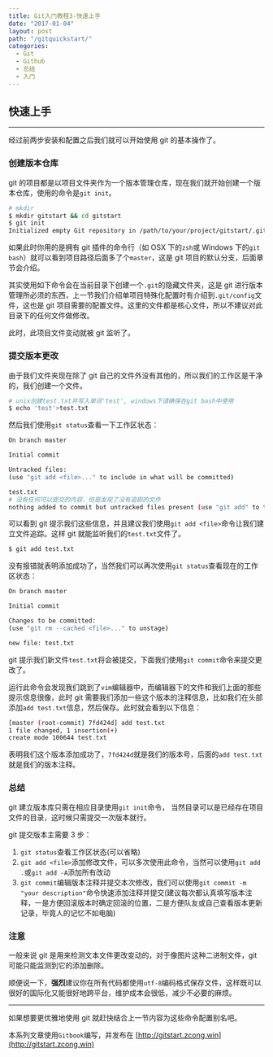 ```yaml
---
title: Git入门教程3-快速上手
date: "2017-01-04"
layout: post
path: "/gitquickstart/"
categories:
  - Git
  - Github
  - 总结
  - 入门
---
```


## 快速上手

---

经过前两步安装和配置之后我们就可以开始使用 git 的基本操作了。

### 创建版本仓库

git 的项目都是以项目文件夹作为一个版本管理仓库，现在我们就开始创建一个版本仓库，使用的命令是`git init`。

<!--more-->

```sh
# mkdir
$ mkdir gitstart && cd gitstart
$ git init
Initialized empty Git repository in /path/to/your/project/gitstart/.git/
```
如果此时你用的是拥有 git 插件的命令行（如 OSX 下的`zsh`或 Windows 下的`git bash`）就可以看到项目路径后面多了个`master`，这是 git 项目的默认分支，后面章节会介绍。

其实使用如下命令会在当前目录下创建一个`.git`的隐藏文件夹，这是 git 进行版本管理所必须的东西，上一节我们介绍单项目特殊化配置时有介绍到`.git/config`文件，这也是 git 项目需要的配置文件。这里的文件都是核心文件，所以不建议对此目录下的任何文件做修改。

此时，此项目文件变动就被 git 监听了。

### 提交版本更改

由于我们文件夹现在除了 git 自己的文件外没有其他的，所以我们的工作区是干净的，我们创建一个文件。
```sh
# unix创建test.txt并写入单词'test', windows下请确保在git bash中使用
$ echo 'test'>test.txt
```
然后我们使用`git status`查看一下工作区状态：
```sh
On branch master

Initial commit

Untracked files:
(use "git add <file>..." to include in what will be committed)

test.txt
# 没有任何可以提交的内容，但是发现了没有追踪的文件
nothing added to commit but untracked files present (use "git add" to track)
```
可以看到 git 提示我们这些信息，并且建议我们使用`git add <file>`命令让我们建立文件追踪。这样 git 就能监听我们的`test.txt`文件了。
```sh
$ git add test.txt
```
没有报错就表明添加成功了，当然我们可以再次使用`git status`查看现在的工作区状态：
```sh
On branch master

Initial commit

Changes to be committed:
(use "git rm --cached <file>..." to unstage)

new file: test.txt
```
git 提示我们新文件`test.txt`将会被提交，下面我们使用`git commit`命令来提交更改了。

运行此命令会发现我们跳到了`vim`编辑器中，而编辑器下的文件和我们上面的那些提示信息很像，此时 git 需要我们添加一些这个版本的注释信息，比如我们在头部添加`add test.txt`信息，然后保存。此时就会看到以下信息：
```sh
[master (root-commit) 7fd424d] add test.txt
1 file changed, 1 insertion(+)
create mode 100644 test.txt
```
表明我们这个版本添加成功了，`7fd424d`就是我们的版本号，后面的`add test.txt`就是我们的版本注释。

### 总结

git 建立版本库只需在相应目录使用`git init`命令， 当然目录可以是已经存在项目文件的目录，这时候只需提交一次版本就行。

git 提交版本主需要 3 步：

1. `git status`查看工作区状态(可以省略)
2. `git add <file>`添加修改文件，可以多次使用此命令，当然可以使用`git add .`或`git add -A`添加所有改动
3. `git commit`编辑版本注释并提交本次修改，我们可以使用`git commit -m "your description"`命令快速添加注释并提交(建议每次都认真填写版本注释，一是方便回滚版本时确定回滚的位置，二是方便队友或自己查看版本更新记录，毕竟人的记忆不如电脑)

### 注意

一般来说 git 是用来检测文本文件更改变动的，对于像图片这种二进制文件，git 可能只能监测到它的添加删除。

顺便说一下，**强烈**建议你在所有代码都使用`utf-8`编码格式保存文件，这样既可以很好的国际化又能很好地跨平台，维护成本会很低，减少不必要的麻烦。

---

如果想要更优雅地使用 git 就赶快结合上一节内容为这些命令配置别名吧。

本系列文章使用`Gitbook`编写，并发布在 [http://gitstart.zcong.win](http://gitstart.zcong.win)
